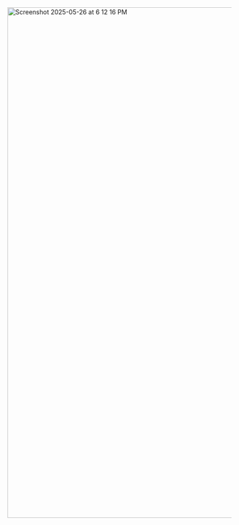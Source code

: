 <img width="1150" alt="Screenshot 2025-05-26 at 6 12 16 PM" src="https://github.com/user-attachments/assets/526ce4d5-1ff9-434e-aacf-d0d7cee28620" />
